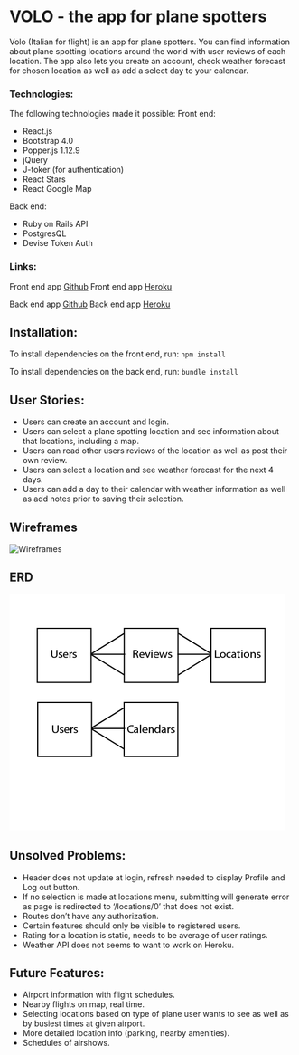 # VOLO - the app for plane spotters

Volo (Italian for flight) is an app for plane spotters. You can find information about plane spotting locations around the world with user reviews of each location. The app also lets you create an account, check weather forecast for chosen location as well as add a select day to your calendar.

### Technologies:
The following technologies made it possible:
Front end:
- React.js
- Bootstrap 4.0
- Popper.js 1.12.9
- jQuery
- J-toker (for authentication)
- React Stars
- React Google Map

Back end:
- Ruby on Rails API
- PostgresQL
- Devise Token Auth


### Links:

Front end app [Github](https://github.com/levatech007/volo-react-app)
Front end app [Heroku](https://volo-app.herokuapp.com)

Back end app [Github](https://github.com/levatech007/volo_rails_api)
Back end app [Heroku](https://volo-rails-api.herokuapp.com)

## Installation:

To install dependencies on the front end, run:
`npm install`

To install dependencies on the back end, run:
`bundle install`

## User Stories: 
- Users can create an account and login.
- Users can select a plane spotting location and see information about that locations, including a map. 
- Users can read other users reviews of the location as well as post their own review. 
- Users can select a location and see weather forecast for the next 4 days.
- Users can add a day to their calendar with weather information as well as add notes prior to saving their selection.

## Wireframes

![Wireframes](/src/images/wireframes.png)

## ERD

![ERD](/src/images/ERD.png)

## Unsolved Problems: 
- Header does not update at login, refresh needed to display Profile and Log out button.
- If no selection is made at locations menu, submitting will generate error as page is redirected to ‘/locations/0’ that does not exist. 
- Routes don’t have any authorization. 
- Certain features should only be visible to registered users.
- Rating for a location is static, needs to be average of user ratings.
- Weather API does not seems to want to work on Heroku.

## Future Features:
- Airport information with flight schedules.
- Nearby flights on map, real time.
- Selecting locations based on type of plane user wants to see as well as by busiest times at given airport.
- More detailed location info (parking, nearby amenities).
- Schedules of airshows.

